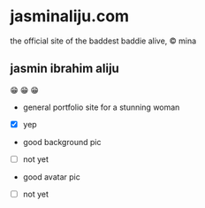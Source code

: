 # jasminaliju.com

the official site of the baddest baddie alive, :copyright: mina
## jasmin ibrahim aliju


:grin: :grin: :grin:


* general portfolio site for a stunning woman
- [x] yep


* good background pic
- [ ] not yet


* good avatar pic
- [ ] not yet
